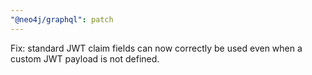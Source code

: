 ```yaml
---
"@neo4j/graphql": patch
---
```


Fix: standard JWT claim fields can now correctly be used even when a custom JWT payload is not defined.
